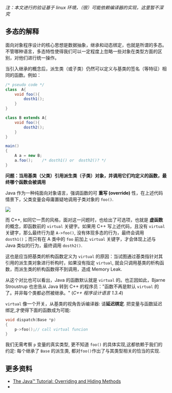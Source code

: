 *注：本文进行的验证基于 linux 环境，（很）可能依赖编译器的实现，这里暂不深究*

## 多态的解释

面向对象程序设计的核心思想是数据抽象，继承和动态绑定，也就是所谓的多态。不管哪种语言，多态特性使得我们可以一定程度上忽略一些对象在类型方面的区别，对他们进行统一操作。

当引入继承的概念后，派生类（或子类）仍然可以定义与基类的签名（等特征）相同的函数。例如：

```Java
/* pseudo code */
class  A{
    void foo(){
        dosth1();
    }
}

class B extends A{
    void foo(){
        dosth2();
    }
}

main()
{
    A a = new B;
    a.foo();    /* dosth1() or  dosth2()? */
}
```

**问题：当用基类（父类）引用派生类（子类）对象，并调用它们均定义的函数，最终哪个函数会被调用**

Java 作为一种纯面向对象语言，强调函数的可 **重写 (override)** 性，在上述代码情景下，父类变量会毋庸置疑地调用子类对象的 `foo()`.

![](/Java&#32;多态png)

而 C++, 如同它一贯的风格，面对这一问题时，也给出了可选项，也就是 **虚函数** 的概念，即函数前的 `virtual` 关键字。如果用 C++ 写上述代码，且没有 `virtual` 关键字，那么最终行为是 `A->foo()`, 没有体现多态的行为，最终会调用 `dosth1()`；而只有在 A 类中的 `foo` 前加上 `virtual` 关键字，才会体现上述与 Java 类似的行为，最终调用 `dosth2()`.

这也是应当把基类的析构函数定义为 `virtual` 的原因：当试图通过基类指针对其引用的派生类对象进行析构时，如果没有指定 `virtual`, 就会只调用基类的析构函数，而派生类的析构函数得不到调用，造成 Memory Leak.

从这个对比也可以看出，Java 的函数默认就是 `virtual` 的。也正因如此，Bjarne Stroustrup 也忠告从 Java 转到 C++ 的程序员："函数不再是默认 `virtual` 的了。并非每个类都必然被继承。" (*C++ 程序设计语言 1.3.4*)

`virtual` 像一个开关，从基类的视角告诉编译器: 请**延迟绑定**. 把变量与函数延迟绑定,才使得下面的函数成为可能:

```C++
void dispatch(Base *p)
{
    p->foo();// call virtual funcion
}
```

我们无需考察 `p` 变量的真实类型, 更不知道 `foo()` 的具体实现,这都依赖于我们的约定: 每个继承了 `Base` 的派生类, 都对`foo()`作出了与其类型相关的恰当的实现.




## 更多资料

- [The Java™ Tutorial: Overriding and Hiding Methods](https://docs.oracle.com/javase/tutorial/java/IandI/override.html)
- 
